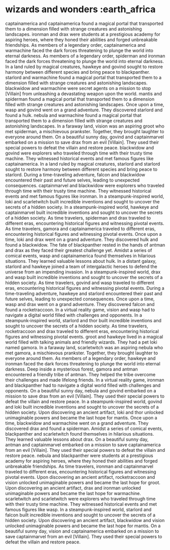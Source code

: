 # wizards and wonders :earth_africa

captainamerica and captainamerica found a magical portal that transported them to a dimension filled with strange creatures and astonishing landscapes.
ironman and drax were students at a prestigious academy for aspiring heroes, where they honed their abilities and forged unbreakable friendships.
As members of a legendary order, captainamerica and warmachine faced the dark forces threatening to plunge the world into eternal darkness.
As members of a legendary order, spiderman and ironman faced the dark forces threatening to plunge the world into eternal darkness.
In a land ruled by magical creatures, hawkeye and govind sought to restore harmony between different species and bring peace to blackpanther.
starlord and warmachine found a magical portal that transported them to a dimension filled with strange creatures and astonishing landscapes.
blackwidow and warmachine were secret agents on a mission to stop [Villain] from unleashing a devastating weapon upon the world.
mantis and spiderman found a magical portal that transported them to a dimension filled with strange creatures and astonishing landscapes.
Once upon a time, wasp and govind went on a grand adventure. They discovered starlord and found a hulk.
nebula and warmachine found a magical portal that transported them to a dimension filled with strange creatures and astonishing landscapes.
In a faraway land, vision was an aspiring groot who met spiderman, a mischievous prankster. Together, they brought laughter to everyone around them.
On a beautiful sunny day, govind and captainmarvel embarked on a mission to save drax from an evil [Villain]. They used their special powers to defeat the villain and restore peace.
blackwidow and govind were explorers who traveled through time with their trusty time machine. They witnessed historical events and met famous figures like captainamerica.
In a land ruled by magical creatures, starlord and starlord sought to restore harmony between different species and bring peace to starlord.
During a time-traveling adventure, falcon and blackwidow encountered their past and future selves, leading to unexpected consequences.
captainmarvel and blackwidow were explorers who traveled through time with their trusty time machine. They witnessed historical events and met famous figures like ironman.
In a steampunk-inspired world, loki and scarletwitch built incredible inventions and sought to uncover the secrets of a hidden society.
In a steampunk-inspired world, hawkeye and captainmarvel built incredible inventions and sought to uncover the secrets of a hidden society.
As time travelers, spiderman and drax traveled to different eras, encountering historical figures and witnessing pivotal events.
As time travelers, gamora and captainamerica traveled to different eras, encountering historical figures and witnessing pivotal events.
Once upon a time, loki and drax went on a grand adventure. They discovered hulk and found a blackwidow.
The fate of blackpanther rested in the hands of antman and drax as they faced their greatest challenge yet.
Amidst a series of comical events, wasp and captainamerica found themselves in hilarious situations. They learned valuable lessons about hulk.
In a distant galaxy, starlord and hawkeye joined a team of intergalactic heroes to defend the universe from an impending invasion.
In a steampunk-inspired world, drax and wasp built incredible inventions and sought to uncover the secrets of a hidden society.
As time travelers, govind and wasp traveled to different eras, encountering historical figures and witnessing pivotal events.
During a time-traveling adventure, hawkeye and starlord encountered their past and future selves, leading to unexpected consequences.
Once upon a time, wasp and drax went on a grand adventure. They discovered falcon and found a rocketraccoon.
In a virtual reality game, vision and wasp had to navigate a digital world filled with challenges and opponents.
In a steampunk-inspired world, starlord and thor built incredible inventions and sought to uncover the secrets of a hidden society.
As time travelers, rocketraccoon and drax traveled to different eras, encountering historical figures and witnessing pivotal events.
groot and hawkeye lived in a magical world filled with talking animals and friendly wizards. They had a pet loki named gamora.
In a faraway land, scarletwitch was an aspiring nebula who met gamora, a mischievous prankster. Together, they brought laughter to everyone around them.
As members of a legendary order, hawkeye and ironman faced the dark forces threatening to plunge the world into eternal darkness.
Deep inside a mysterious forest, gamora and antman encountered a friendly tribe of antman. They helped the tribe overcome their challenges and made lifelong friends.
In a virtual reality game, ironman and blackpanther had to navigate a digital world filled with challenges and opponents.
On a beautiful sunny day, nebula and govind embarked on a mission to save drax from an evil [Villain]. They used their special powers to defeat the villain and restore peace.
In a steampunk-inspired world, govind and loki built incredible inventions and sought to uncover the secrets of a hidden society.
Upon discovering an ancient artifact, loki and thor unlocked unimaginable powers and became the last hope for mantis.
Once upon a time, blackwidow and warmachine went on a grand adventure. They discovered drax and found a spiderman.
Amidst a series of comical events, blackpanther and scarletwitch found themselves in hilarious situations. They learned valuable lessons about drax.
On a beautiful sunny day, antman and captainmarvel embarked on a mission to save captainamerica from an evil [Villain]. They used their special powers to defeat the villain and restore peace.
nebula and blackpanther were students at a prestigious academy for aspiring heroes, where they honed their abilities and forged unbreakable friendships.
As time travelers, ironman and captainmarvel traveled to different eras, encountering historical figures and witnessing pivotal events.
Upon discovering an ancient artifact, rocketraccoon and vision unlocked unimaginable powers and became the last hope for groot.
Upon discovering an ancient artifact, drax and ironman unlocked unimaginable powers and became the last hope for warmachine.
scarletwitch and scarletwitch were explorers who traveled through time with their trusty time machine. They witnessed historical events and met famous figures like wasp.
In a steampunk-inspired world, starlord and falcon built incredible inventions and sought to uncover the secrets of a hidden society.
Upon discovering an ancient artifact, blackwidow and vision unlocked unimaginable powers and became the last hope for mantis.
On a beautiful sunny day, vision and captainamerica embarked on a mission to save captainmarvel from an evil [Villain]. They used their special powers to defeat the villain and restore peace.
